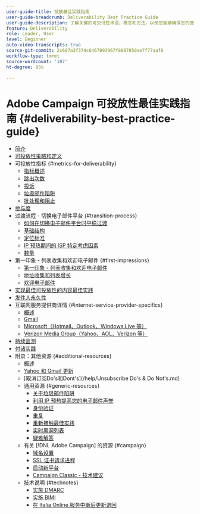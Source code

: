 ```yaml
---
user-guide-title: 投放最佳实践指南
user-guide-breadcrumb: Deliverability Best Practice Guide
user-guide-description: 了解关键的可交付性术语、概念和方法，以使您能够确保您的营销计划取得成功。
feature: Deliverability
role: Leader, User
level: Beginner
auto-video-transcripts: true
source-git-commit: 2c687a3f374c6467893967f8867850ae7f77aaf8
workflow-type: tm+mt
source-wordcount: '187'
ht-degree: 95%

---
```



# Adobe Campaign 可投放性最佳实践指南 {#deliverability-best-practice-guide}

+ [简介](/help/introduction.md)
+ [可投放性策略和定义](/help/deliverability-strategy-and-definition.md)
+ 可投放性指标 {#metrics-for-deliverability}
   + [指标概述](/help/metrics/metrics-overview.md)
   + [跳出次数](/help/metrics/bounces.md)
   + [投诉](/help/metrics/complaints.md)
   + [垃圾邮件陷阱](/help/metrics/spam-traps.md)
   + [批处理和阻止](/help/metrics/bulking-and-blocking.md)
+ [参与度](/help/engagement.md)
+ 过渡流程 - 切换电子邮件平台 {#transition-process}
   + [如何在切换电子邮件平台时平稳过渡](/help/transition-process/switching-email-platforms.md)
   + [基础结构](/help/transition-process/infrastructure.md)
   + [定位标准](/help/transition-process/targeting-criteria.md)
   + [IP 预热期间的 ISP 特定考虑因素](/help/transition-process/isp-specific-considerations-during-ip-warming.md)
   + [数量](/help/transition-process/volume.md)
+ 第一印象 - 列表收集和欢迎电子邮件 {#first-impressions}
   + [第一印象 - 列表收集和欢迎电子邮件](/help/first-impressions/introduction.md)
   + [地址收集和列表增长](/help/first-impressions/address-collection-and-list-growth.md)
   + [欢迎电子邮件](/help/first-impressions/welcome-emails.md)
+ [实现最佳可投放性的内容最佳实践](/help/content-best-practices-for-optimal-delivery.md)
+ [发件人永久性](/help/sender-permanence.md)
+ 互联网服务提供商详情 {#internet-service-provider-specifics}
   + [概述](/help/internet-service-provider-specifics/overview.md)
   + [Gmail](/help/internet-service-provider-specifics/gmail.md)
   + [Microsoft（Hotmail、Outlook、Windows Live 等）](/help/internet-service-provider-specifics/microsoft.md)
   + [Verizon Media Group（Yahoo、AOL、Verizon 等）](/help/internet-service-provider-specifics/verizon-media-group.md)
+ [持续监测](/help/ongoing-monitoring.md)
+ [付诸实践](/help/putting-it-in-practice.md)
+ 附录：其他资源 {#additional-resources}
   + [概述](/help/additional-resources/general-resources.md)
   + [Yahoo 和 Gmail 更新](/help/guidance-around-changes-to-google-and-yahoo.md)
   + [取消订阅Do&#39;s和Dont&#39;s](/help/Unsubscribe Do&#39;s &amp; Do Not&#39;s.md)
   + 通用资源 {#generic-resources}
      + [关于垃圾邮件陷阱](/help/additional-resources/all-about-spam-traps.md)
      + [利用 IP 预热提高您的电子邮件声誉](/help/additional-resources/increase-reputation-with-ip-warming.md)
      + [身份验证](/help/additional-resources/authentication.md)
      + [重复](/help/additional-resources/duplicates.md)
      + [重新接触最佳实践](/help/additional-resources/re-engagement.md)
      + [实时黑洞列表](/help/additional-resources/blocklist-databases.md)
      + [疑难解答](/help/additional-resources/troubleshooting.md)
   + 有关 [!DNL Adobe Campaign] 的资源 {#campaign}
      + [域名设置](/help/additional-resources/ac-domain-name-setup.md)
      + [SSL 证书请求进程](/help/additional-resources/ac-ssl-certificate-request.md)
      + [启动新平台](/help/additional-resources/ac-starting-new-platform.md)
      + [Campaign Classic - 技术建议](/help/additional-resources/acc-technical-recommendations.md)
   + 技术说明 {#technotes}
      + [实施 DMARC](/help/technotes/implement-dmarc.md)
      + [实施 BIMI](/help/technotes/implement-bimi.md)
      + [在 Italia Online 服务中断后更新退回](/help/technotes/update-bounces-after-it-outage.md)

